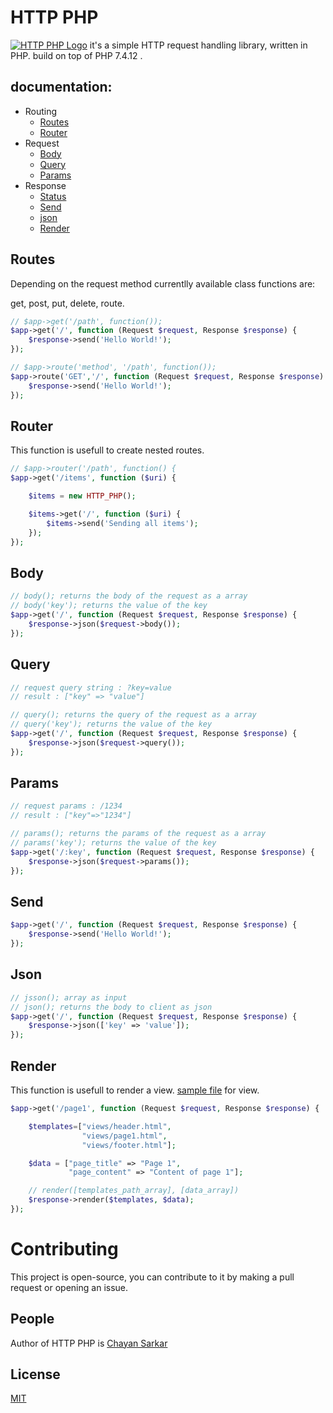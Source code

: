 # HTTP PHP

[![HTTP PHP Logo](https://i.ibb.co/mCh07ty/logo-01.png)](http://github.com/apu-hub/http-php/)
it's a simple HTTP request handling library, written in PHP.
build on top of PHP 7.4.12 .

## documentation:

- Routing
  - [Routes](#routes)
  - [Router](#router)
- Request
  - [Body](#body)
  - [Query](#query)
  - [Params](#params)
- Response
  - [Status](#status)
  - [Send](#send)
  - [json](#json)
  - [Render](#render)

## Routes

Depending on the request method currentlly available class functions are:

get, post, put, delete, route.

```php
// $app->get('/path', function());
$app->get('/', function (Request $request, Response $response) {
    $response->send('Hello World!');
});
```

```php
// $app->route('method', '/path', function());
$app->route('GET','/', function (Request $request, Response $response) {
    $response->send('Hello World!');
});
```

## Router

This function is usefull to create nested routes.

```php
// $app->router('/path', function() {
$app->get('/items', function ($uri) {

    $items = new HTTP_PHP();

    $items->get('/', function ($uri) {
        $items->send('Sending all items');
    });
});
```

## Body

```php
// body(); returns the body of the request as a array
// body('key'); returns the value of the key
$app->get('/', function (Request $request, Response $response) {
    $response->json($request->body());
});
```

## Query

```php
// request query string : ?key=value
// result : ["key" => "value"]

// query(); returns the query of the request as a array
// query('key'); returns the value of the key
$app->get('/', function (Request $request, Response $response) {
    $response->json($request->query());
});
```

## Params

```php
// request params : /1234
// result : ["key"=>"1234"]

// params(); returns the params of the request as a array
// params('key'); returns the value of the key
$app->get('/:key', function (Request $request, Response $response) {
    $response->json($request->params());
});
```

## Send

```php
$app->get('/', function (Request $request, Response $response) {
    $response->send('Hello World!');
});
```

## Json

```php
// jsson(); array as input
// json(); returns the body to client as json
$app->get('/', function (Request $request, Response $response) {
    $response->json(['key' => 'value']);
});
```

## Render

This function is usefull to render a view. [sample file](sample_file_location/) for view.

```php
$app->get('/page1', function (Request $request, Response $response) {

    $templates=["views/header.html",
                "views/page1.html",
                "views/footer.html"];

    $data = ["page_title" => "Page 1",
             "page_content" => "Content of page 1"];

    // render([templates_path_array], [data_array])
    $response->render($templates, $data);
});
```

# Contributing

This project is open-source, you can contribute to it by making a pull request or opening an issue.

## People

Author of HTTP PHP is [Chayan Sarkar](https://github.com/apu-hub/)

## License

[MIT](LICENSE)

